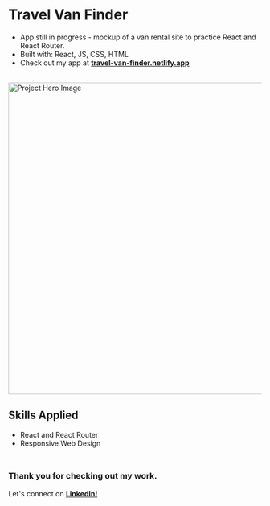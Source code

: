# __Travel Van Finder__
- App still in progress - mockup of a van rental site to practice React and React Router. 
- Built with: React, JS, CSS, HTML
- Check out my app at <a href="https://travel-van-finder.netlify.app/">__travel-van-finder.netlify.app__</a>
<br/>

<img src="https://github.com/user-attachments/assets/57a701ad-c59d-4c2e-a36d-17c9b25bc761" alt="Project Hero Image" width="620">
<br/>

## __Skills Applied__
- React and React Router
- Responsive Web Design
<br/> <br/>

##
### __Thank you for checking out my work.__
Let's connect on <a href="https://www.linkedin.com/in/filip-herbst/">__LinkedIn!__</a>

